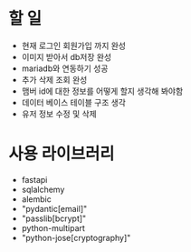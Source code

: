 # 할 일
 - 현재 로그인 회원가입 까지 완성
 - 이미지 받아서 db저장 완성
 - mariadb와 연동하기 성공
 - 추가 삭제 조회 완성
 - 맴버 id에 대한 정보를 어떻게 할지 생각해 봐야함
 - 데이터 베이스 테이블 구조 생각
 - 유저 정보 수정 및 삭제

# 사용 라이브러리
 -  fastapi
 -  sqlalchemy
 -  alembic
 - "pydantic[email]"
 - "passlib[bcrypt]"
 -  python-multipart
 - "python-jose[cryptography]"